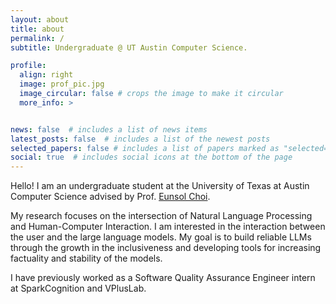 ```yaml
---
layout: about
title: about
permalink: /
subtitle: Undergraduate @ UT Austin Computer Science. 

profile:
  align: right
  image: prof_pic.jpg
  image_circular: false # crops the image to make it circular
  more_info: >


news: false  # includes a list of news items
latest_posts: false  # includes a list of the newest posts
selected_papers: false # includes a list of papers marked as "selected={true}"
social: true  # includes social icons at the bottom of the page
---
```


Hello! I am an undergraduate student at the University of Texas at Austin Computer Science advised by Prof. <a href="https://https://eunsol.github.io/" rel="external nofollow noopener" target="_blank">Eunsol Choi</a>. 

My research focuses on the intersection of Natural Language Processing and Human-Computer Interaction. I am interested in the interaction between the user and the large language models. My goal is to build reliable LLMs through the growth in the inclusiveness and developing tools for increasing factuality and stability of the models. 

I have previously worked as a Software Quality Assurance Engineer intern at SparkCognition and VPlusLab. 